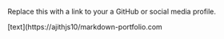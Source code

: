 Replace this with a link to your a GitHub or social media profile.

[text](https://ajithjs10/markdown-portfolio.com

